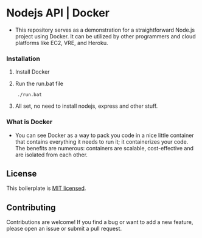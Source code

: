 # Nodejs API | Docker

* This repository serves as a demonstration for a straightforward Node.js project using Docker. It can be utilized by other programmers and cloud platforms like EC2, VRE, and Heroku.

### Installation

1. Install Docker

2. Run the run.bat file
```shell
    ./run.bat
```
3. All set, no need to install nodejs, express and other stuff.

### What is Docker
 - You can see Docker as a way to pack you code in a nice little container that contains everything it needs to run it; it containerizes your code. The benefits are numerous: containers are scalable, cost-effective and are isolated from each other.

## License

This boilerplate is [MIT licensed](./LICENSE).

## Contributing

Contributions are welcome! If you find a bug or want to add a new feature, please open an issue or submit a pull request.